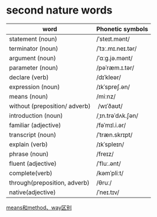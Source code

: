 # second nature words
|      word                     |  Phonetic symbols  |
| ----------------------------- | ------------------ |
| statement (noun)              |  /ˈsteɪt.mənt/    |
| terminator (noun)             | /ˈtɜː.mɪ.neɪ.tər/ |        
| argument (noun)               | /ˈɑːɡ.jə.mənt/    | 
| parameter (noun)              | /pəˈræm.ɪ.tər/    | 
| declare (verb)                | /dɪˈkleər/        |
| expression (noun)             | /ɪkˈspreʃ.ən/     |
| means (noun)                  | /miːnz/           | 
| without (preposition/ adverb) | /wɪˈðaʊt/         |
| introduction (noun)           | /ˌɪn.trəˈdʌk.ʃən/ |
| familiar (adjective)          | /fəˈmɪl.i.ər/     |
| transcript (noun)             | /ˈtræn.skrɪpt/    |
| explain (verb)                | /ɪkˈspleɪn/       |
| phrase (noun)                 | /freɪz/           |
| fluent (adjective)            | /ˈfluː.ənt/       |
| complete(verb)                | /kəmˈpliːt/       |
| through(preposition, adverb)  | /θruː/            |
| native(adjective)             | /ˈneɪ.tɪv/        |

[means和method、way区别](.explain-sentences/way_method_means.md) 